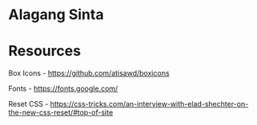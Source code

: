 # Alagang Sinta
# Resources
Box Icons - https://github.com/atisawd/boxicons

Fonts - https://fonts.google.com/

Reset CSS - https://css-tricks.com/an-interview-with-elad-shechter-on-the-new-css-reset/#top-of-site

